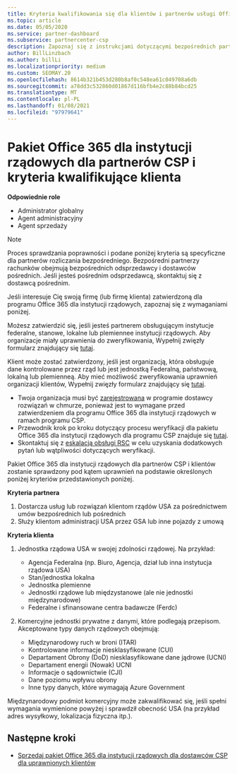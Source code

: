 ```yaml
---
title: Kryteria kwalifikowania się dla klientów i partnerów usługi Office 365 Government GCC
ms.topic: article
ms.date: 05/05/2020
ms.service: partner-dashboard
ms.subservice: partnercenter-csp
description: Zapoznaj się z instrukcjami dotyczącymi bezpośrednich partnerów rozliczeniowych (bezpośrednich odsprzedawcach, dostawców pośrednich) w celu zweryfikowania partnerów i klientów dla programu Office 365 dla instytucji rządowych.
author: BillLinzbach
ms.author: billLi
ms.localizationpriority: medium
ms.custom: SEOMAY.20
ms.openlocfilehash: 8614b321b453d280b8af0c548ea61c049708a6db
ms.sourcegitcommit: a78dd3c532860d01867d116bfb4e2c88b84bcd25
ms.translationtype: MT
ms.contentlocale: pl-PL
ms.lasthandoff: 01/08/2021
ms.locfileid: "97979641"
---
```

# <a name="office-365-government-gcc-for-csp-partner-and-customer-eligibility-criteria"></a>Pakiet Office 365 dla instytucji rządowych dla partnerów CSP i kryteria kwalifikujące klienta 

**Odpowiednie role**

- Administrator globalny
- Agent administracyjny
- Agent sprzedaży

>[!NOTE]
>Proces sprawdzania poprawności i podane poniżej kryteria są specyficzne dla partnerów rozliczania bezpośredniego. Bezpośredni partnerzy rachunków obejmują bezpośrednich odsprzedawcy i dostawców pośrednich.  Jeśli jesteś pośrednim odsprzedawcą, skontaktuj się z dostawcą pośrednim.

Jeśli interesuje Cię swoją firmę (lub firmę klienta) zatwierdzoną dla programu Office 365 dla instytucji rządowych, zapoznaj się z wymaganiami poniżej.

Możesz zatwierdzić się, jeśli jesteś partnerem obsługującym instytucje federalne, stanowe, lokalne lub plemiennee instytucji rządowych. Aby organizacje miały uprawnienia do zweryfikowania, Wypełnij zwięzły formularz znajdujący się [tutaj](https://products.office.com/government/eligibility-validation?ReqType=CSPPartner).

Klient może zostać zatwierdzony, jeśli jest organizacją, która obsługuje dane kontrolowane przez rząd lub jest jednostką Federalną, państwową, lokalną lub plemienneą. Aby mieć możliwość zweryfikowania uprawnień organizacji klientów, Wypełnij zwięzły formularz znajdujący się [tutaj](https://products.office.com/government/eligibility-validation?ReqType=CSPCustomer). 

-   Twoja organizacja musi być [zarejestrowana](https://partnercenter.microsoft.com/partner/cloud-solution-provider) w programie dostawcy rozwiązań w chmurze, ponieważ jest to wymagane przed zatwierdzeniem dla programu Office 365 dla instytucji rządowych w ramach programu CSP.
-   Przewodnik krok po kroku dotyczący procesu weryfikacji dla pakietu Office 365 dla instytucji rządowych dla programu CSP znajduje się [tutaj](https://go.microsoft.com/fwlink/?linkid=2007323).
-   Skontaktuj się z [eskalacją obsługi RSC](mailto:usgcce@microsoft.com) w celu uzyskania dodatkowych pytań lub wątpliwości dotyczących weryfikacji.

Pakiet Office 365 dla instytucji rządowych dla partnerów CSP i klientów zostanie sprawdzony pod kątem uprawnień na podstawie określonych poniżej kryteriów przedstawionych poniżej.

**Kryteria partnera**
1.  Dostarcza usług lub rozwiązań klientom rządów USA za pośrednictwem umów bezpośrednich lub pośrednich
2.  Służy klientom administracji USA przez GSA lub inne pojazdy z umową

**Kryteria klienta**
1.  Jednostka rządowa USA w swojej zdolności rządowej. Na przykład:
 
    -  Agencja Federalna (np. Biuro, Agencja, dział lub inna instytucja rządowa USA)
    -   Stan/jednostka lokalna 
    -   Jednostka plemienne
    -   Jednostki rządowe lub międzystanowe (ale nie jednostki międzynarodowe)
    -   Federalne i sfinansowane centra badawcze (Ferdc)

2.  Komercyjne jednostki prywatne z danymi, które podlegają przepisom. Akceptowane typy danych rządowych obejmują: 
    -   Międzynarodowy ruch w broni (ITAR)
    -   Kontrolowane informacje niesklasyfikowane (CUI)
    -   Departament Obrony (DoD) niesklasyfikowane dane jądrowe (UCNI)
    -   Departament energii (Nowak) UCNI
    -   Informacje o sądownictwie (CJI)
    -   Dane poziomu wpływu obrony
    -   Inne typy danych, które wymagają Azure Government

Międzynarodowy podmiot komercyjny może zakwalifikować się, jeśli spełni wymagania wymienione powyżej i sprawdził obecność USA (na przykład adres wysyłkowy, lokalizacja fizyczna itp.).

## <a name="next-steps"></a>Następne kroki

- [Sprzedaj pakiet Office 365 dla instytucji rządowych dla dostawców CSP dla uprawnionych klientów](csp-gcc-overview.md)